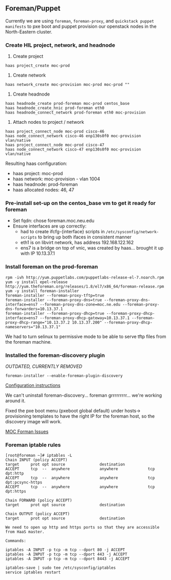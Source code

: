 ## Foreman/Puppet
Currently we are using `foreman`, `foreman-proxy`, and `quickstack puppet manifests` 
to pxe boot and puppet provision our openstack nodes in the North-Eastern cluster.

### Create HIL project, network, and headnode
 1. Create project
```shell
haas project_create moc-prod
```
 1. Create network
```shell
haas network_create moc-provision moc-prod moc-prod ""
```
 1. Create headnode
```shell
haas headnode_create prod-foreman moc-prod centos_base
haas headnode_create_hnic prod-foreman eth0
haas headnode_connect_network prod-foreman eth0 moc-provision
```
 1. Attach nodes to project / network
```shell
haas project_connect_node moc-prod cisco-46
haas node_connect_network cisco-46 enp130s0f0 moc-provision vlan/native
haas project_connect_node moc-prod cisco-47
haas node_connect_network cisco-47 enp130s0f0 moc-provision vlan/native
```

Resulting haas configuration:
 -  haas project: moc-prod
 -  haas network: moc-provision - vlan 1004
 -  haas headnode: prod-foreman
 -  haas allocated nodes: 46, 47

### Pre-install set-up on the centos_base vm to get it ready for foreman
 -  Set fqdn: chose foreman.moc.neu.edu
 -  Ensure interfaces are up correctly:
     -  had to create ifcfg-{interface} scripts in `/etc/sysconfig/network-scripts` to bring up both ifaces in consistent manner
     -  eth1 is on libvirt network, has address 192.168.122.162
     -  ens7 is a bridge on top of vnic, was created by haas... brought it up with IP 10.13.37.1

### Install foreman on the prod-foreman
```shell
rpm -ivh http://yum.puppetlabs.com/puppetlabs-release-el-7.noarch.rpm
yum -y install epel-release http://yum.theforeman.org/releases/1.8/el7/x86_64/foreman-release.rpm
yum -y install foreman-installer
foreman-installer --foreman-proxy-tftp=true
foreman-installer --foreman-proxy-dns=true --foreman-proxy-dns-interface=ens7 --foreman-proxy-dns-zone=moc.ne.edu --foreman-proxy-dns-forwarders=10.13.37.1
foreman-installer --foreman-proxy-dhcp=true --foreman-proxy-dhcp-interface=ens7 --foreman-proxy-dhcp-gateway=10.13.37.1 --foreman-proxy-dhcp-range="10.13.37.2 10.13.37.200" --foreman-proxy-dhcp-nameservers="10.13.37.1"
```

We had to turn selinux to permissive mode to be able to serve tftp files from the foreman machine.

### Installed the foreman-discovery plugin
*OUTDATED, CURRENTLY REMOVED*
```shell
foreman-installer --enable-foreman-plugin-discovery
```
[Configuration instructions](http://theforeman.org/plugins/foreman_discovery/2.0/#3.Configuration)

We can't uninstall foreman-discovery... foreman grrrrrrrrr... we're working around it.

Fixed the pxe boot menu (pxeboot global default) under hosts-> provisioning templates 
to have the right IP for the foreman host, so the discovery image will work.

[MOC Forman Issues](../archives-page/foreman-issues-faced.html)

### Foreman iptable rules
```shell
[root@foreman ~]# iptables -L
Chain INPUT (policy ACCEPT)
target     prot opt source               destination         
ACCEPT     tcp  --  anywhere             anywhere             tcp dpt:http
ACCEPT     tcp  --  anywhere             anywhere             tcp dpt:pcsync-https
ACCEPT     tcp  --  anywhere             anywhere             tcp dpt:https

Chain FORWARD (policy ACCEPT)
target     prot opt source               destination         

Chain OUTPUT (policy ACCEPT)
target     prot opt source               destination         

We need to open up http and https ports so that they are accessible from HaaS master.

Commands:

iptables -A INPUT -p tcp -m tcp --dport 80 -j ACCEPT
iptables -A INPUT -p tcp -m tcp --dport 443 -j ACCEPT
iptables -A INPUT -p tcp -m tcp --dport 8443 -j ACCEPT

iptables-save | sudo tee /etc/sysconfig/iptables
service iptables restart
```
